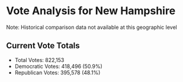 # Vote Analysis for New Hampshire

Note: Historical comparison data not available at this geographic level

## Current Vote Totals

* Total Votes: 822,153
* Democratic Votes: 418,496 (50.9%)
* Republican Votes: 395,578 (48.1%)
